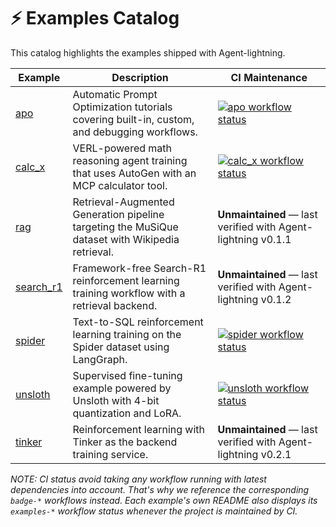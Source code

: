 # ⚡ Examples Catalog

This catalog highlights the examples shipped with Agent-lightning.

| Example | Description | CI Maintenance |
|---------|-------------|----------------|
| [apo](./apo) | Automatic Prompt Optimization tutorials covering built-in, custom, and debugging workflows. | [![apo workflow status](https://github.com/microsoft/agent-lightning/actions/workflows/badge-apo.yml/badge.svg)](https://github.com/microsoft/agent-lightning/actions/workflows/badge-apo.yml) |
| [calc_x](./calc_x) | VERL-powered math reasoning agent training that uses AutoGen with an MCP calculator tool. | [![calc_x workflow status](https://github.com/microsoft/agent-lightning/actions/workflows/badge-calc-x.yml/badge.svg)](https://github.com/microsoft/agent-lightning/actions/workflows/badge-calc-x.yml) |
| [rag](./rag) | Retrieval-Augmented Generation pipeline targeting the MuSiQue dataset with Wikipedia retrieval. | **Unmaintained** — last verified with Agent-lightning v0.1.1 |
| [search_r1](./search_r1) | Framework-free Search-R1 reinforcement learning training workflow with a retrieval backend. | **Unmaintained** — last verified with Agent-lightning v0.1.2 |
| [spider](./spider) | Text-to-SQL reinforcement learning training on the Spider dataset using LangGraph. | [![spider workflow status](https://github.com/microsoft/agent-lightning/actions/workflows/badge-spider.yml/badge.svg)](https://github.com/microsoft/agent-lightning/actions/workflows/badge-spider.yml) |
| [unsloth](./unsloth) | Supervised fine-tuning example powered by Unsloth with 4-bit quantization and LoRA. | [![unsloth workflow status](https://github.com/microsoft/agent-lightning/actions/workflows/badge-unsloth.yml/badge.svg)](https://github.com/microsoft/agent-lightning/actions/workflows/badge-unsloth.yml) |
| [tinker](./tinker) | Reinforcement learning with Tinker as the backend training service. | **Unmaintained** — last verified with Agent-lightning v0.2.1 |

*NOTE: CI status avoid taking any workflow running with latest dependencies into account. That's why we reference the corresponding `badge-*` workflows instead. Each example's own README also displays its `examples-*` workflow status whenever the project is maintained by CI.*
